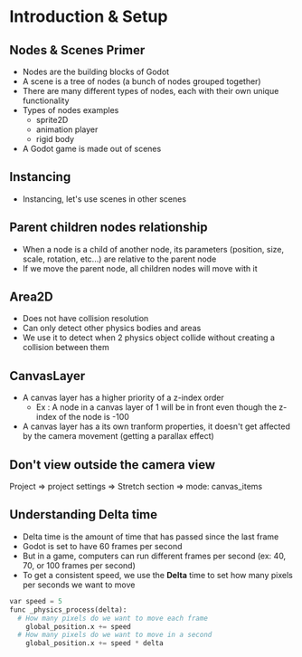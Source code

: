 # Introduction & Setup

## Nodes & Scenes Primer
- Nodes are the building blocks of Godot
- A scene is a tree of nodes (a bunch of nodes grouped together)
- There are many different types of nodes, each with their own unique functionality
- Types of nodes examples
  - sprite2D
  - animation player
  - rigid body
- A Godot game is made out of scenes

## Instancing
- Instancing, let's use scenes in other scenes

## Parent children nodes relationship
- When a node is a child of another node, its parameters (position, size, scale, rotation, etc...) are relative to the parent node
- If we move the parent node, all children nodes will move with it

## Area2D
- Does not have collision resolution
- Can only detect other physics bodies and areas
- We use it to detect when 2 physics object collide without creating a collision between them

## CanvasLayer
- A canvas layer has a higher priority of a z-index order
  - Ex : A node in a canvas layer of 1 will be in front even though the z-index of the node is -100
- A canvas layer has a its own tranform properties, it doesn't get affected by the camera movement (getting a parallax effect)

## Don't view outside the camera view
Project => project settings => Stretch section => mode: canvas_items


## Understanding Delta time
- Delta time is the amount of time that has passed since the last frame
- Godot is set to have 60 frames per second
- But in a game, computers can run different frames per second (ex: 40, 70, or 100 frames per second)
- To get a consistent speed, we use the **Delta** time to set how many pixels per seconds we want to move

```py
var speed = 5
func _physics_process(delta):
  # How many pixels do we want to move each frame
	global_position.x += speed
  # How many pixels do we want to move in a second
	global_position.x += speed * delta
```

